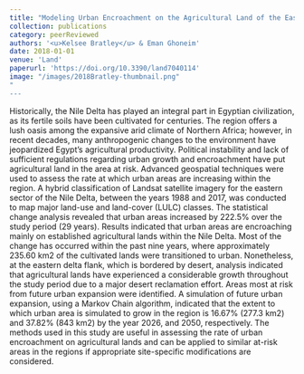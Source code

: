 ```yaml
---
title: "Modeling Urban Encroachment on the Agricultural Land of the Eastern Nile Delta Using Remote Sensing and a GIS-Based Markov Chain Model"
collection: publications
category: peerReviewed
authors: '<u>Kelsee Bratley</u> & Eman Ghoneim'
date: 2018-01-01
venue: 'Land'
paperurl: 'https://doi.org/10.3390/land7040114'
image: "/images/2018Bratley-thumbnail.png"
"
---
```


Historically, the Nile Delta has played an integral part in Egyptian civilization, as its fertile soils have been cultivated for centuries. The region offers a lush oasis among the expansive arid climate of Northern Africa; however, in recent decades, many anthropogenic changes to the environment have jeopardized Egypt’s agricultural productivity. Political instability and lack of sufficient regulations regarding urban growth and encroachment have put agricultural land in the area at risk. Advanced geospatial techniques were used to assess the rate at which urban areas are increasing within the region. A hybrid classification of Landsat satellite imagery for the eastern sector of the Nile Delta, between the years 1988 and 2017, was conducted to map major land-use and land-cover (LULC) classes. The statistical change analysis revealed that urban areas increased by 222.5% over the study period (29 years). Results indicated that urban areas are encroaching mainly on established agricultural lands within the Nile Delta. Most of the change has occurred within the past nine years, where approximately 235.60 km2 of the cultivated lands were transitioned to urban. Nonetheless, at the eastern delta flank, which is bordered by desert, analysis indicated that agricultural lands have experienced a considerable growth throughout the study period due to a major desert reclamation effort. Areas most at risk from future urban expansion were identified. A simulation of future urban expansion, using a Markov Chain algorithm, indicated that the extent to which urban area is simulated to grow in the region is 16.67% (277.3 km2) and 37.82% (843 km2) by the year 2026, and 2050, respectively. The methods used in this study are useful in assessing the rate of urban encroachment on agricultural lands and can be applied to similar at-risk areas in the regions if appropriate site-specific modifications are considered.
